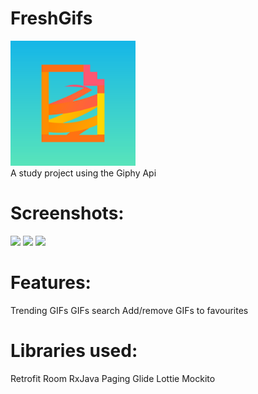# FreshGifs

<img src="/images/logo.png" height="200px"/> <br>
A study project using the Giphy Api


# Screenshots:
<img src="/images/screenshot1.gif" height="400px"/>  <img src="/images/screenshot2.gif" height="400px"/> <img src="/images/screenshot3.gif" height="400px"/>

# Features:
Trending GIFs
GIFs search
Add/remove GIFs to favourites

# Libraries used:
Retrofit
Room
RxJava
Paging
Glide
Lottie
Mockito
